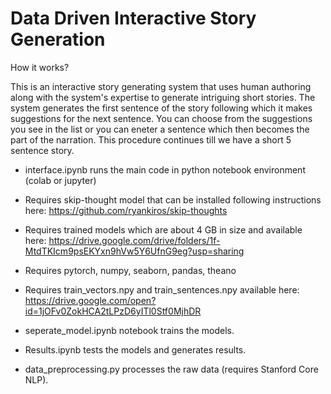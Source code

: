 

# Data Driven Interactive Story Generation

How it works?

This is an interactive story generating system that uses human authoring along with the system's expertise to generate intriguing short stories. The system generates the first sentence of the story following which it makes suggestions for the next sentence. You can choose from the suggestions you see in the list or you can eneter a sentence which then becomes the part of the narration. This procedure continues till we have a short 5 sentence story.

* interface.ipynb runs the main code in python notebook environment (colab or jupyter)
* Requires skip-thought model that can be installed following instructions here: https://github.com/ryankiros/skip-thoughts
* Requires trained models which are about 4 GB in size and available here: https://drive.google.com/drive/folders/1f-MtdTKIcm9psEKYxn9hVw5Y6UfnG9eg?usp=sharing
* Requires pytorch, numpy, seaborn, pandas, theano
* Requires train_vectors.npy and train_sentences.npy available here: https://drive.google.com/open?id=1jOFv0ZokHCA2tLPzD6yITl0Stf0MjhDR

* seperate_model.ipynb notebook trains the models.
* Results.ipynb tests the models and generates results.
* data_preprocessing.py processes the raw data (requires Stanford Core NLP).
